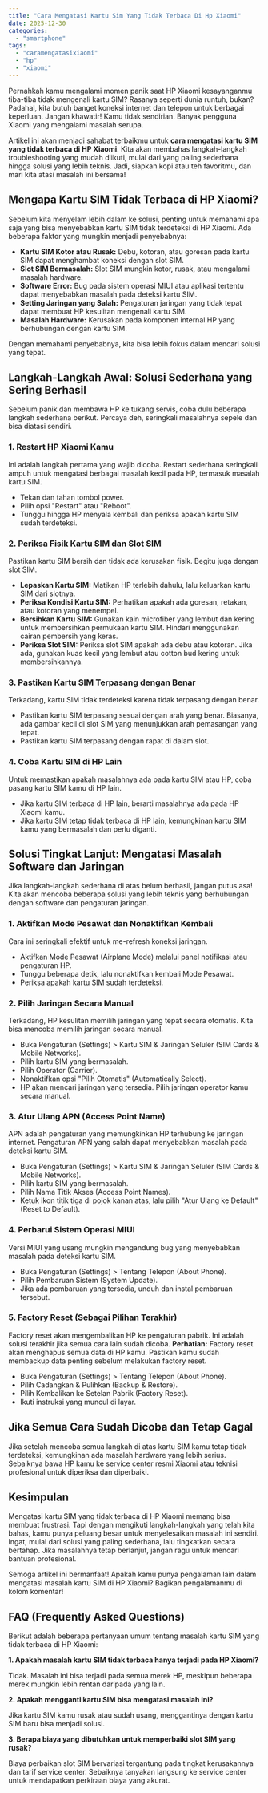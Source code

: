 ```yaml
---
title: "Cara Mengatasi Kartu Sim Yang Tidak Terbaca Di Hp Xiaomi"
date: 2025-12-30
categories: 
  - "smartphone"
tags: 
  - "caramengatasixiaomi"
  - "hp"
  - "xiaomi"
---
```


Pernahkah kamu mengalami momen panik saat HP Xiaomi kesayanganmu tiba-tiba tidak mengenali kartu SIM? Rasanya seperti dunia runtuh, bukan? Padahal, kita butuh banget koneksi internet dan telepon untuk berbagai keperluan. Jangan khawatir! Kamu tidak sendirian. Banyak pengguna Xiaomi yang mengalami masalah serupa.

Artikel ini akan menjadi sahabat terbaikmu untuk **cara mengatasi kartu SIM yang tidak terbaca di HP Xiaomi**. Kita akan membahas langkah-langkah troubleshooting yang mudah diikuti, mulai dari yang paling sederhana hingga solusi yang lebih teknis. Jadi, siapkan kopi atau teh favoritmu, dan mari kita atasi masalah ini bersama!

## Mengapa Kartu SIM Tidak Terbaca di HP Xiaomi?

Sebelum kita menyelam lebih dalam ke solusi, penting untuk memahami apa saja yang bisa menyebabkan kartu SIM tidak terdeteksi di HP Xiaomi. Ada beberapa faktor yang mungkin menjadi penyebabnya:

- **Kartu SIM Kotor atau Rusak:** Debu, kotoran, atau goresan pada kartu SIM dapat menghambat koneksi dengan slot SIM.
- **Slot SIM Bermasalah:** Slot SIM mungkin kotor, rusak, atau mengalami masalah hardware.
- **Software Error:** Bug pada sistem operasi MIUI atau aplikasi tertentu dapat menyebabkan masalah pada deteksi kartu SIM.
- **Setting Jaringan yang Salah:** Pengaturan jaringan yang tidak tepat dapat membuat HP kesulitan mengenali kartu SIM.
- **Masalah Hardware:** Kerusakan pada komponen internal HP yang berhubungan dengan kartu SIM.

Dengan memahami penyebabnya, kita bisa lebih fokus dalam mencari solusi yang tepat.

## Langkah-Langkah Awal: Solusi Sederhana yang Sering Berhasil

Sebelum panik dan membawa HP ke tukang servis, coba dulu beberapa langkah sederhana berikut. Percaya deh, seringkali masalahnya sepele dan bisa diatasi sendiri.

### 1\. Restart HP Xiaomi Kamu

Ini adalah langkah pertama yang wajib dicoba. Restart sederhana seringkali ampuh untuk mengatasi berbagai masalah kecil pada HP, termasuk masalah kartu SIM.

- Tekan dan tahan tombol power.
- Pilih opsi "Restart" atau "Reboot".
- Tunggu hingga HP menyala kembali dan periksa apakah kartu SIM sudah terdeteksi.

### 2\. Periksa Fisik Kartu SIM dan Slot SIM

Pastikan kartu SIM bersih dan tidak ada kerusakan fisik. Begitu juga dengan slot SIM.

- **Lepaskan Kartu SIM:** Matikan HP terlebih dahulu, lalu keluarkan kartu SIM dari slotnya.
- **Periksa Kondisi Kartu SIM:** Perhatikan apakah ada goresan, retakan, atau kotoran yang menempel.
- **Bersihkan Kartu SIM:** Gunakan kain microfiber yang lembut dan kering untuk membersihkan permukaan kartu SIM. Hindari menggunakan cairan pembersih yang keras.
- **Periksa Slot SIM:** Periksa slot SIM apakah ada debu atau kotoran. Jika ada, gunakan kuas kecil yang lembut atau cotton bud kering untuk membersihkannya.

### 3\. Pastikan Kartu SIM Terpasang dengan Benar

Terkadang, kartu SIM tidak terdeteksi karena tidak terpasang dengan benar.

- Pastikan kartu SIM terpasang sesuai dengan arah yang benar. Biasanya, ada gambar kecil di slot SIM yang menunjukkan arah pemasangan yang tepat.
- Pastikan kartu SIM terpasang dengan rapat di dalam slot.

### 4\. Coba Kartu SIM di HP Lain

Untuk memastikan apakah masalahnya ada pada kartu SIM atau HP, coba pasang kartu SIM kamu di HP lain.

- Jika kartu SIM terbaca di HP lain, berarti masalahnya ada pada HP Xiaomi kamu.
- Jika kartu SIM tetap tidak terbaca di HP lain, kemungkinan kartu SIM kamu yang bermasalah dan perlu diganti.

## Solusi Tingkat Lanjut: Mengatasi Masalah Software dan Jaringan

Jika langkah-langkah sederhana di atas belum berhasil, jangan putus asa! Kita akan mencoba beberapa solusi yang lebih teknis yang berhubungan dengan software dan pengaturan jaringan.

### 1\. Aktifkan Mode Pesawat dan Nonaktifkan Kembali

Cara ini seringkali efektif untuk me-refresh koneksi jaringan.

- Aktifkan Mode Pesawat (Airplane Mode) melalui panel notifikasi atau pengaturan HP.
- Tunggu beberapa detik, lalu nonaktifkan kembali Mode Pesawat.
- Periksa apakah kartu SIM sudah terdeteksi.

### 2\. Pilih Jaringan Secara Manual

Terkadang, HP kesulitan memilih jaringan yang tepat secara otomatis. Kita bisa mencoba memilih jaringan secara manual.

- Buka Pengaturan (Settings) > Kartu SIM & Jaringan Seluler (SIM Cards & Mobile Networks).
- Pilih kartu SIM yang bermasalah.
- Pilih Operator (Carrier).
- Nonaktifkan opsi "Pilih Otomatis" (Automatically Select).
- HP akan mencari jaringan yang tersedia. Pilih jaringan operator kamu secara manual.

### 3\. Atur Ulang APN (Access Point Name)

APN adalah pengaturan yang memungkinkan HP terhubung ke jaringan internet. Pengaturan APN yang salah dapat menyebabkan masalah pada deteksi kartu SIM.

- Buka Pengaturan (Settings) > Kartu SIM & Jaringan Seluler (SIM Cards & Mobile Networks).
- Pilih kartu SIM yang bermasalah.
- Pilih Nama Titik Akses (Access Point Names).
- Ketuk ikon titik tiga di pojok kanan atas, lalu pilih "Atur Ulang ke Default" (Reset to Default).

### 4\. Perbarui Sistem Operasi MIUI

Versi MIUI yang usang mungkin mengandung bug yang menyebabkan masalah pada deteksi kartu SIM.

- Buka Pengaturan (Settings) > Tentang Telepon (About Phone).
- Pilih Pembaruan Sistem (System Update).
- Jika ada pembaruan yang tersedia, unduh dan instal pembaruan tersebut.

### 5\. Factory Reset (Sebagai Pilihan Terakhir)

Factory reset akan mengembalikan HP ke pengaturan pabrik. Ini adalah solusi terakhir jika semua cara lain sudah dicoba. **Perhatian:** Factory reset akan menghapus semua data di HP kamu. Pastikan kamu sudah membackup data penting sebelum melakukan factory reset.

- Buka Pengaturan (Settings) > Tentang Telepon (About Phone).
- Pilih Cadangkan & Pulihkan (Backup & Restore).
- Pilih Kembalikan ke Setelan Pabrik (Factory Reset).
- Ikuti instruksi yang muncul di layar.

## Jika Semua Cara Sudah Dicoba dan Tetap Gagal

Jika setelah mencoba semua langkah di atas kartu SIM kamu tetap tidak terdeteksi, kemungkinan ada masalah hardware yang lebih serius. Sebaiknya bawa HP kamu ke service center resmi Xiaomi atau teknisi profesional untuk diperiksa dan diperbaiki.

## Kesimpulan

Mengatasi kartu SIM yang tidak terbaca di HP Xiaomi memang bisa membuat frustrasi. Tapi dengan mengikuti langkah-langkah yang telah kita bahas, kamu punya peluang besar untuk menyelesaikan masalah ini sendiri. Ingat, mulai dari solusi yang paling sederhana, lalu tingkatkan secara bertahap. Jika masalahnya tetap berlanjut, jangan ragu untuk mencari bantuan profesional.

Semoga artikel ini bermanfaat! Apakah kamu punya pengalaman lain dalam mengatasi masalah kartu SIM di HP Xiaomi? Bagikan pengalamanmu di kolom komentar!

## FAQ (Frequently Asked Questions)

Berikut adalah beberapa pertanyaan umum tentang masalah kartu SIM yang tidak terbaca di HP Xiaomi:

**1\. Apakah masalah kartu SIM tidak terbaca hanya terjadi pada HP Xiaomi?**

Tidak. Masalah ini bisa terjadi pada semua merek HP, meskipun beberapa merek mungkin lebih rentan daripada yang lain.

**2\. Apakah mengganti kartu SIM bisa mengatasi masalah ini?**

Jika kartu SIM kamu rusak atau sudah usang, menggantinya dengan kartu SIM baru bisa menjadi solusi.

**3\. Berapa biaya yang dibutuhkan untuk memperbaiki slot SIM yang rusak?**

Biaya perbaikan slot SIM bervariasi tergantung pada tingkat kerusakannya dan tarif service center. Sebaiknya tanyakan langsung ke service center untuk mendapatkan perkiraan biaya yang akurat.
